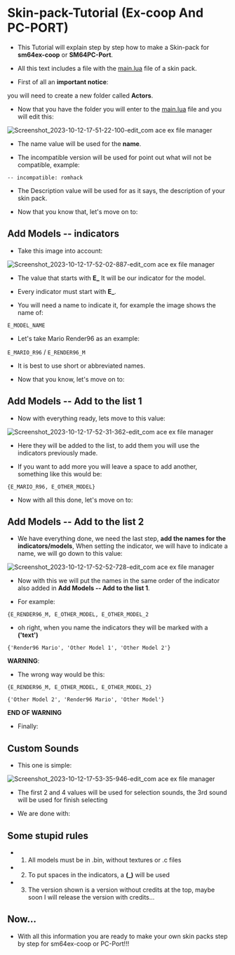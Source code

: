 # Skin-pack-Tutorial (Ex-coop And PC-PORT)

- This Tutorial will explain step by step how to make a Skin-pack for **sm64ex-coop** or **SM64PC-Port**.

- All this text includes a file with the [main.lua](https://www.mediafire.com/file/bojweq4qgdoun9w/main.lua/file) file of a skin pack.

- First of all an **important notice**:

you will need to create a new folder called **Actors**.

- Now that you have the folder you will enter to the [main.lua](https://www.mediafire.com/file/bojweq4qgdoun9w/main.lua/file) file and you will edit this:

![Screenshot_2023-10-12-17-51-22-100-edit_com ace ex file manager](https://github.com/Mrmaxidepapel/Skin-pack-Tutorial/assets/143361819/6e297b4e-3878-437e-9439-dc0c425129c9)

- The name value will be used for the **name**.

- The incompatible version will be used for point out what will not be compatible, example:

```-- incompatible: romhack```
- The Description value will be used for as it says, the description of your skin pack.

- Now that you know that, let's move on to:

## Add Models -- indicators

- Take this image into account:

![Screenshot_2023-10-12-17-52-02-887-edit_com ace ex file manager](https://github.com/Mrmaxidepapel/Skin-pack-Tutorial/assets/143361819/7e54d536-1a50-4e78-a21a-946a038ef2dc)


- The value that starts with **E_** It will be our indicator for the model.

- Every indicator must start with **E_**.

- You will need a name to indicate it, for example the image shows the name of:

```E_MODEL_NAME```

- Let's take Mario Render96 as an example:

```E_MARIO_R96``` / ```E_RENDER96_M```

- It is best to use short or abbreviated names.

- Now that you know, let's move on to:

## Add Models -- Add to the list 1

- Now with everything ready, lets move to this value:

![Screenshot_2023-10-12-17-52-31-362-edit_com ace ex file manager](https://github.com/Mrmaxidepapel/Skin-pack-Tutorial/assets/143361819/752ec4fe-9c7d-4a81-8192-40645a3f410c)


- Here they will be added to the list, to add them you will use the indicators previously made.

- If you want to add more you will leave a space to add another, something like this would be:

```{E_MARIO_R96, E_OTHER_MODEL}```

- Now with all this done, let's move on to:

## Add Models -- Add to the list 2

- We have everything done, we need the last step, **add the names for the indicators/models**, When setting the indicator, we will have to indicate a name, we will go down to this value:

![Screenshot_2023-10-12-17-52-52-728-edit_com ace ex file manager](https://github.com/Mrmaxidepapel/Skin-pack-Tutorial/assets/143361819/cf4acac0-02d9-4f5c-8a85-c6bbe9a4816d)


- Now with this we will put the names in the same order of the indicator also added in **Add Models -- Add to the list 1**.

- For example:

```{E_RENDER96_M, E_OTHER_MODEL, E_OTHER_MODEL_2```

- oh right, when you name the indicators they will be marked with a **('text')**

```{'Render96 Mario', 'Other Model 1', 'Other Model 2'}```

**WARNING**:

- The wrong way would be this:

```{E_RENDER96_M, E_OTHER_MODEL, E_OTHER_MODEL_2}```

```{'Other Model 2', 'Render96 Mario', 'Other Model'}```

**END OF WARNING**

- Finally:

## Custom Sounds

- This one is simple:

![Screenshot_2023-10-12-17-53-35-946-edit_com ace ex file manager](https://github.com/Mrmaxidepapel/Skin-pack-Tutorial/assets/143361819/9e0f9b7a-feb7-42dc-a79a-22c94e440209)


- The first 2 and 4 values ​​will be used for selection sounds, the 3rd sound will be used for finish selecting

- We are done with:

## Some stupid rules

- 1) All models must be in .bin, without textures or .c files

- 2) To put spaces in the indicators, a **(_)** will be used

- 3) The version shown is a version without credits at the top, maybe soon I will release the version with credits...

## Now...

- With all this information you are ready to make your own skin packs step by step for sm64ex-coop or PC-Port!!!
